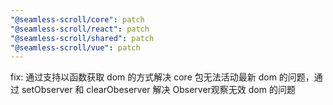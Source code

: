 ```yaml
---
"@seamless-scroll/core": patch
"@seamless-scroll/react": patch
"@seamless-scroll/shared": patch
"@seamless-scroll/vue": patch
---
```


fix: 通过支持以函数获取 dom 的方式解决 core 包无法活动最新 dom 的问题，通过 setObserver 和 clearObeserver 解决 Observer观察无效 dom 的问题
